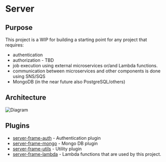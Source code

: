 # Server

## Purpose

This project is a WIP for building a starting point for any project that requires:
 * authentication
 * authorization - TBD
 * job execution using external microservices or/and Lambda functions.
 * communication between microservices and other components is done using SNS/SQS
 * MongoDB (in the near future also PostgreSQL/others)
 
## Architecture

![Diagram](https://github.com/mirceaalexandru/hapi-server-frame/blob/master/doc/arhitecture.png)

## Plugins

 * [server-frame-auth](https://github.com/mirceaalexandru/server-frame-auth) - Authentication plugin
 * [server-frame-mongo](https://github.com/mirceaalexandru/server-frame-mongo) - Mongo DB plugin
 * [server-frame-utils](https://github.com/mirceaalexandru/server-frame-utils) - Utility plugin
 * [server-frame-lambda](https://github.com/mirceaalexandru/server-frame-lambda) - Lambda functions that are used by this project.
